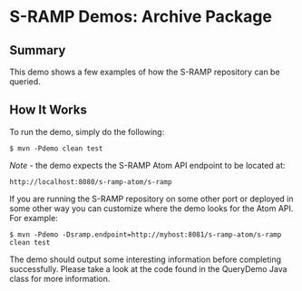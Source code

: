 # S-RAMP Demos: Archive Package

## Summary

This demo shows a few examples of how the S-RAMP repository can be queried.

## How It Works

To run the demo, simply do the following:

	$ mvn -Pdemo clean test

*Note* - the demo expects the S-RAMP Atom API endpoint to be located at:

	http://localhost:8080/s-ramp-atom/s-ramp

If you are running the S-RAMP repository on some other port or deployed in some other way
you can customize where the demo looks for the Atom API.  For example:

	$ mvn -Pdemo -Dsramp.endpoint=http://myhost:8081/s-ramp-atom/s-ramp clean test

The demo should output some interesting information before completing successfully.  Please
take a look at the code found in the QueryDemo Java class for more information.